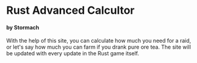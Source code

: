 # Rust Advanced Calcultor
#### by Stormach
With the help of this site, you can calculate how much you need for a raid,
or let's say how much you can farm if you drank pure ore tea. The site will be
updated with every update in the Rust game itself.
